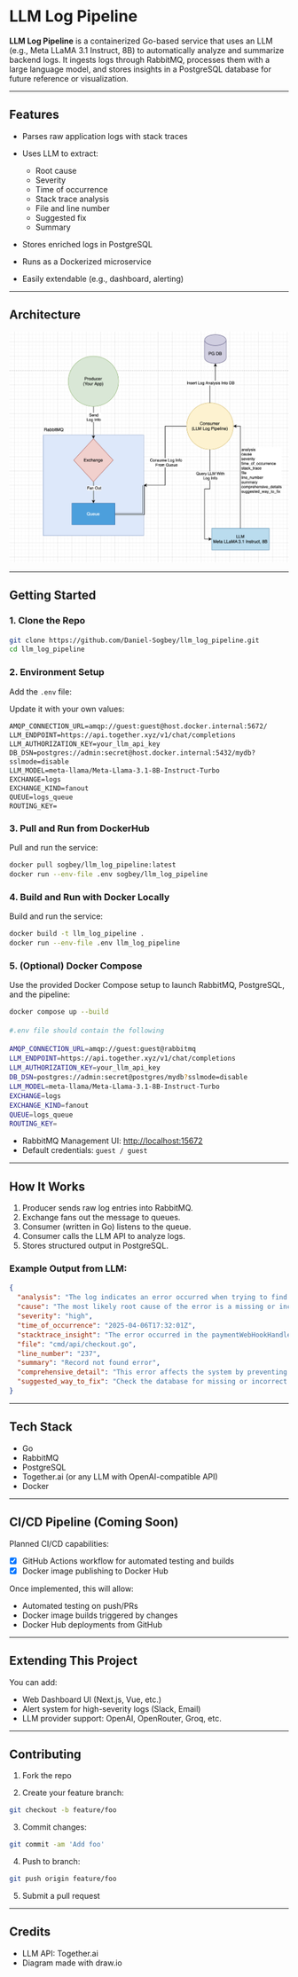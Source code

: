 # LLM Log Pipeline

**LLM Log Pipeline** is a containerized Go-based service that uses an LLM (e.g., Meta LLaMA 3.1 Instruct, 8B) to automatically analyze and summarize backend logs. It ingests logs through RabbitMQ, processes them with a large language model, and stores insights in a PostgreSQL database for future reference or visualization.

---

##  Features

* Parses raw application logs with stack traces
* Uses LLM to extract:

    * Root cause
    * Severity
    * Time of occurrence
    * Stack trace analysis
    * File and line number
    * Suggested fix
    * Summary
* Stores enriched logs in PostgreSQL
* Runs as a Dockerized microservice
* Easily extendable (e.g., dashboard, alerting)

---

##  Architecture

![Architecture](./docs/llm_log_pipeline_architecture_diagram.png)

---

##  Getting Started

### 1. Clone the Repo

```bash
git clone https://github.com/Daniel-Sogbey/llm_log_pipeline.git
cd llm_log_pipeline
```

### 2. Environment Setup

Add the `.env` file:

Update it with your own values:

```env
AMQP_CONNECTION_URL=amqp://guest:guest@host.docker.internal:5672/
LLM_ENDPOINT=https://api.together.xyz/v1/chat/completions
LLM_AUTHORIZATION_KEY=your_llm_api_key
DB_DSN=postgres://admin:secret@host.docker.internal:5432/mydb?sslmode=disable
LLM_MODEL=meta-llama/Meta-Llama-3.1-8B-Instruct-Turbo
EXCHANGE=logs
EXCHANGE_KIND=fanout
QUEUE=logs_queue
ROUTING_KEY=
```

### 3.  Pull and Run from DockerHub

Pull and run the service:

```bash
docker pull sogbey/llm_log_pipeline:latest
docker run --env-file .env sogbey/llm_log_pipeline
```


### 4.  Build and Run with Docker Locally

Build and run the service:

```bash
docker build -t llm_log_pipeline .
docker run --env-file .env llm_log_pipeline
```

### 5. (Optional) Docker Compose

Use the provided Docker Compose setup to launch RabbitMQ, PostgreSQL, and the pipeline:

```bash
docker compose up --build

#.env file should contain the following

AMQP_CONNECTION_URL=amqp://guest:guest@rabbitmq
LLM_ENDPOINT=https://api.together.xyz/v1/chat/completions
LLM_AUTHORIZATION_KEY=your_llm_api_key
DB_DSN=postgres://admin:secret@postgres/mydb?sslmode=disable
LLM_MODEL=meta-llama/Meta-Llama-3.1-8B-Instruct-Turbo
EXCHANGE=logs
EXCHANGE_KIND=fanout
QUEUE=logs_queue
ROUTING_KEY=
```

* RabbitMQ Management UI: [http://localhost:15672](http://localhost:15672)
* Default credentials: `guest / guest`

---

## How It Works

1. Producer sends raw log entries into RabbitMQ.
2. Exchange fans out the message to queues.
3. Consumer (written in Go) listens to the queue.
4. Consumer calls the LLM API to analyze logs.
5. Stores structured output in PostgreSQL.


### Example Output from LLM:

```json
{
  "analysis": "The log indicates an error occurred when trying to find a record, resulting in a server error.",
  "cause": "The most likely root cause of the error is a missing or incorrect record in the database.",
  "severity": "high",
  "time_of_occurrence": "2025-04-06T17:32:01Z",
  "stacktrace_insight": "The error occurred in the paymentWebHookHandler function in the checkout package.",
  "file": "cmd/api/checkout.go",
  "line_number": "237",
  "summary": "Record not found error",
  "comprehensive_detail": "This error affects the system by preventing the payment webhook handler from functioning correctly, resulting in failed payment processing. From a user's perspective, this may cause payment failures or errors when attempting to process payments. The system will need to handle this error and provide a suitable response to the user.",
  "suggested_way_to_fix": "Check the database for missing or incorrect records, and ensure that the payment webhook handler is correctly configured to handle record not found errors."
}
```


---

## Tech Stack

* Go
* RabbitMQ
* PostgreSQL
* Together.ai (or any LLM with OpenAI-compatible API)
* Docker

---

## CI/CD Pipeline (Coming Soon)

Planned CI/CD capabilities:

* [x] GitHub Actions workflow for automated testing and builds
* [x] Docker image publishing to Docker Hub

Once implemented, this will allow:

* Automated testing on push/PRs
* Docker image builds triggered by changes
* Docker Hub deployments from GitHub

---

##  Extending This Project

You can add:

*  Web Dashboard UI (Next.js, Vue, etc.)
* Alert system for high-severity logs (Slack, Email)
* LLM provider support: OpenAI, OpenRouter, Groq, etc.

---

## Contributing

1. Fork the repo

2. Create your feature branch:

```bash
git checkout -b feature/foo
```

3. Commit changes:

```bash
git commit -am 'Add foo'
```

4. Push to branch:

```bash
git push origin feature/foo
```

5. Submit a pull request

---

##  Credits

* LLM API: Together.ai
* Diagram made with draw\.io
